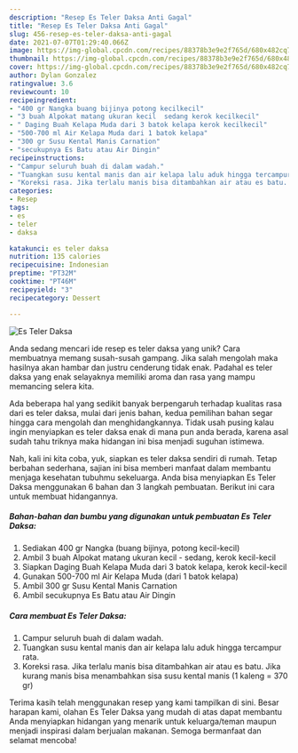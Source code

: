 ```yaml
---
description: "Resep Es Teler Daksa Anti Gagal"
title: "Resep Es Teler Daksa Anti Gagal"
slug: 456-resep-es-teler-daksa-anti-gagal
date: 2021-07-07T01:29:40.066Z
image: https://img-global.cpcdn.com/recipes/88378b3e9e2f765d/680x482cq70/es-teler-daksa-foto-resep-utama.jpg
thumbnail: https://img-global.cpcdn.com/recipes/88378b3e9e2f765d/680x482cq70/es-teler-daksa-foto-resep-utama.jpg
cover: https://img-global.cpcdn.com/recipes/88378b3e9e2f765d/680x482cq70/es-teler-daksa-foto-resep-utama.jpg
author: Dylan Gonzalez
ratingvalue: 3.6
reviewcount: 10
recipeingredient:
- "400 gr Nangka buang bijinya potong kecilkecil"
- "3 buah Alpokat matang ukuran kecil  sedang kerok kecilkecil"
- " Daging Buah Kelapa Muda dari 3 batok kelapa kerok kecilkecil"
- "500-700 ml Air Kelapa Muda dari 1 batok kelapa"
- "300 gr Susu Kental Manis Carnation"
- "secukupnya Es Batu atau Air Dingin"
recipeinstructions:
- "Campur seluruh buah di dalam wadah."
- "Tuangkan susu kental manis dan air kelapa lalu aduk hingga tercampur rata."
- "Koreksi rasa. Jika terlalu manis bisa ditambahkan air atau es batu. Jika kurang manis bisa menambahkan sisa susu kental manis (1 kaleng = 370 gr)"
categories:
- Resep
tags:
- es
- teler
- daksa

katakunci: es teler daksa 
nutrition: 135 calories
recipecuisine: Indonesian
preptime: "PT32M"
cooktime: "PT46M"
recipeyield: "3"
recipecategory: Dessert

---
```



![Es Teler Daksa](https://img-global.cpcdn.com/recipes/88378b3e9e2f765d/680x482cq70/es-teler-daksa-foto-resep-utama.jpg)

Anda sedang mencari ide resep es teler daksa yang unik? Cara membuatnya memang susah-susah gampang. Jika salah mengolah maka hasilnya akan hambar dan justru cenderung tidak enak. Padahal es teler daksa yang enak selayaknya memiliki aroma dan rasa yang mampu memancing selera kita.



Ada beberapa hal yang sedikit banyak berpengaruh terhadap kualitas rasa dari es teler daksa, mulai dari jenis bahan, kedua pemilihan bahan segar hingga cara mengolah dan menghidangkannya. Tidak usah pusing kalau ingin menyiapkan es teler daksa enak di mana pun anda berada, karena asal sudah tahu triknya maka hidangan ini bisa menjadi suguhan istimewa.


Nah, kali ini kita coba, yuk, siapkan es teler daksa sendiri di rumah. Tetap berbahan sederhana, sajian ini bisa memberi manfaat dalam membantu menjaga kesehatan tubuhmu sekeluarga. Anda bisa menyiapkan Es Teler Daksa menggunakan 6 bahan dan 3 langkah pembuatan. Berikut ini cara untuk membuat hidangannya.

<!--inarticleads1-->

##### Bahan-bahan dan bumbu yang digunakan untuk pembuatan Es Teler Daksa:

1. Sediakan 400 gr Nangka (buang bijinya, potong kecil-kecil)
1. Ambil 3 buah Alpokat matang ukuran kecil - sedang, kerok kecil-kecil
1. Siapkan  Daging Buah Kelapa Muda dari 3 batok kelapa, kerok kecil-kecil
1. Gunakan 500-700 ml Air Kelapa Muda (dari 1 batok kelapa)
1. Ambil 300 gr Susu Kental Manis Carnation
1. Ambil secukupnya Es Batu atau Air Dingin




<!--inarticleads2-->

##### Cara membuat Es Teler Daksa:

1. Campur seluruh buah di dalam wadah.
1. Tuangkan susu kental manis dan air kelapa lalu aduk hingga tercampur rata.
1. Koreksi rasa. Jika terlalu manis bisa ditambahkan air atau es batu. Jika kurang manis bisa menambahkan sisa susu kental manis (1 kaleng = 370 gr)




Terima kasih telah menggunakan resep yang kami tampilkan di sini. Besar harapan kami, olahan Es Teler Daksa yang mudah di atas dapat membantu Anda menyiapkan hidangan yang menarik untuk keluarga/teman maupun menjadi inspirasi dalam berjualan makanan. Semoga bermanfaat dan selamat mencoba!
